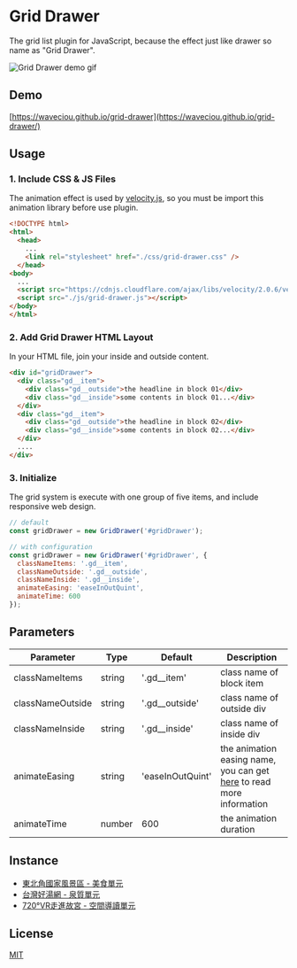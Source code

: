 # Grid Drawer

The grid list plugin for JavaScript, because the effect just like drawer so name as "Grid Drawer".

![Grid Drawer demo gif](https://waveciou.github.io/grid-drawer/img/demo.gif "Grid Drawer demo gif")

## Demo

[https://waveciou.github.io/grid-drawer](https://waveciou.github.io/grid-drawer/)

## Usage

### 1. Include CSS & JS Files

The animation effect is used by [velocity.js](https://github.com/julianshapiro/velocity), so you must be import this animation library before use plugin.

```html
<!DOCTYPE html>
<html>
  <head>
    ...
    <link rel="stylesheet" href="./css/grid-drawer.css" />
  </head>
<body>
  ...
  <script src="https://cdnjs.cloudflare.com/ajax/libs/velocity/2.0.6/velocity.min.js"></script>
  <script src="./js/grid-drawer.js"></script>
</body>
</html>
```

### 2. Add Grid Drawer HTML Layout

In your HTML file, join your inside and outside content.

```html
<div id="gridDrawer">
  <div class="gd__item">
    <div class="gd__outside">the headline in block 01</div>
    <div class="gd__inside">some contents in block 01...</div>
  </div>
  <div class="gd__item">
    <div class="gd__outside">the headline in block 02</div>
    <div class="gd__inside">some contents in block 02...</div>
  </div>
  ....
</div>
```

### 3. Initialize

The grid system is execute with one group of five items, and include responsive web design.

```js
// default
const gridDrawer = new GridDrawer('#gridDrawer');

// with configuration
const gridDrawer = new GridDrawer('#gridDrawer', {
  classNameItems: '.gd__item',
  classNameOutside: '.gd__outside',
  classNameInside: '.gd__inside',
  animateEasing: 'easeInOutQuint',
  animateTime: 600
});
```

## Parameters

| Parameter        | Type     | Default          | Description |
| --------------   | -------- | ---------------- | ------------ |
| classNameItems   | string   | '.gd__item'      | class name of block item |
| classNameOutside | string   | '.gd__outside'   | class name of outside div |
| classNameInside  | string   | '.gd__inside'    | class name of inside div |
| animateEasing    | string   | 'easeInOutQuint' | the animation easing name, you can get [here](http://velocityjs.org/#easing) to read more information |
| animateTime      | number   | 600              | the animation duration |

## Instance
- [東北角國家風景區 - 美食單元](https://www.necoast-nsa.gov.tw/Food-Intro.aspx?a=126&l=1)
- [台灣好湯網 - 泉質單元](https://taiwanhotspring.net/Quality-Intro.aspx?a=51&l=1)
- [720°VR走進故宮 - 空間導讀單元](https://tech2.npm.edu.tw/720vr/chProject.html)

## License

[MIT](https://github.com/waveciou/grid-drawer/blob/master/LICENSE.md)